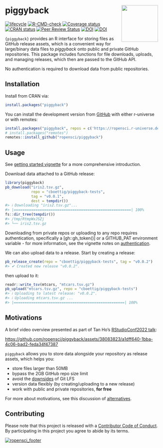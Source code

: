 
<!-- README.md is generated from README.Rmd. Please edit that file -->

# piggyback <img src="man/figures/logo.svg" align="right" alt="" width="120" />

<!-- badges: start -->

[![lifecycle](https://img.shields.io/badge/lifecycle-stable-green.svg)](https://lifecycle.r-lib.org/articles/stages.html)
[![R-CMD-check](https://github.com/ropensci/piggyback/workflows/R-CMD-check/badge.svg)](https://github.com/ropensci/piggyback/actions)
[![Coverage
status](https://codecov.io/gh/ropensci/piggyback/branch/master/graph/badge.svg)](https://app.codecov.io/github/ropensci/piggyback?branch=master)
[![CRAN
status](https://www.r-pkg.org/badges/version/piggyback)](https://cran.r-project.org/package=piggyback)
[![Peer Review
Status](https://badges.ropensci.org/220_status.svg)](https://github.com/ropensci/software-review/issues/220)
[![DOI](https://zenodo.org/badge/132979724.svg)](https://zenodo.org/badge/latestdoi/132979724)
[![DOI](http://joss.theoj.org/papers/10.21105/joss.00971/status.svg)](https://doi.org/10.21105/joss.00971)
<!-- badges: end -->

`{piggyback}` provides an R interface for storing files as GitHub
release assets, which is a convenient way for large/binary data files to
*piggyback* onto public and private GitHub repositories. This package
includes functions for file downloads, uploads, and managing releases,
which then are passed to the GitHub API.

No authentication is required to download data from public repositories.

## Installation

Install from CRAN via:

``` r
install.packages("piggyback")
```

You can install the development version from
[GitHub](https://github.com/ropensci/piggyback) with either r-universe
or with remotes:

``` r
install.packages("piggyback", repos = c('https://ropensci.r-universe.dev', getOption("repos")))
# install.packages("remotes")
remotes::install_github("ropensci/piggyback")
```

## Usage

See [getting started
vignette](https://docs.ropensci.org/piggyback/articles/intro.html) for a
more comprehensive introduction.

Download data attached to a GitHub release:

``` r
library(piggyback)
pb_download("iris2.tsv.gz", 
            repo = "cboettig/piggyback-tests",
            tag = "v0.0.1",
            dest = tempdir())
#> ℹ Downloading "iris2.tsv.gz"...
#> |======================================================| 100%
fs::dir_tree(tempdir())
#> /tmp/RtmpWxJSZj
#> └── iris2.tsv.gz
```

Downloading from private repos or uploading to any repo requires
authentication, specifically a \[gh::gh_token()\] or a GITHUB_PAT
environment variable - for more information, see the vignette notes on
[authentication](https://docs.ropensci.org/piggyback/articles/piggyback.html#authentication).

We can also upload data to a release. Start by creating a release:

``` r
pb_release_create(repo = "cboettig/piggyback-tests", tag = "v0.0.2")
#> ✔ Created new release "v0.0.2".
```

then upload to it:

``` r
readr::write_tsv(mtcars, "mtcars.tsv.gz")
pb_upload("mtcars.tsv.gz", repo = "cboettig/piggyback-tests")
#> ℹ Uploading to latest release: "v0.0.2".
#> ℹ Uploading mtcars.tsv.gz ...
#> |===================================================| 100%
```

## Motivations

A brief video overview presented as part of Tan Ho’s [RStudioConf2022
talk](https://www.youtube.com/watch?v=wzcz4xNGeTI&t=655s):

<https://github.com/ropensci/piggyback/assets/38083823/a1dff640-1bba-4c06-bad2-feda34f47387>

`piggyback` allows you to store data alongside your repository as
release assets, which helps you:

- store files larger than 50MB
- bypass the 2GB GitHub repo size limit <!-- 
  original URL:
  https://angryfrenchman.org/github-s-large-file-storage-is-no-panacea-for-open-source-quite-the-opposite-12c0e16a9a91 
  -->
- avoid the [downsides](https://archive.is/3D16r) of Git LFS
- version data flexibly (by creating/uploading to a new release)
- work with public and private repositories, **for free**

For more about motivations, see this discussion of
[alternatives](https://docs.ropensci.org/piggyback/articles/alternatives.html).

## Contributing

Please note that this project is released with a [Contributor Code of
Conduct](https://ropensci.org/code-of-conduct/). By participating in
this project you agree to abide by its terms.

[![ropensci_footer](https://ropensci.org/public_images/ropensci_footer.png)](https://ropensci.org)
